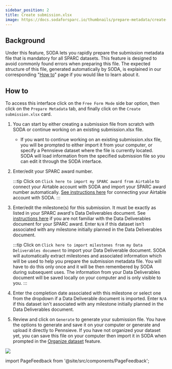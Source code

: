 ```yaml
---
sidebar_position: 2
title: Create submission.xlsx
image: https://docs.sodaforsparc.io/thumbnails/prepare-metadata/create-submission.png
---
```


## Background

Under this feature, SODA lets you rapidly prepare the submission metadata file that is mandatory for all SPARC datasets. This feature is designed to avoid commonly found errors when preparing this file. The expected structure of this file, generated automatically by SODA, is explained in our corresponding "[How to](../how-to/how-to-structure-the-submission-metadata-file)" page if you would like to learn about it.

## How to

To access this interface click on the `Free Form Mode` side bar option, then click on the `Prepare Metadata` tab, and finally click on the `Create submission.xlsx` card.

1. You can start by either creating a submission file from scratch with SODA or continue working on an existing submission.xlsx file.
   - If you want to continue working on an existing submission.xlsx file, you will be prompted to either import it from your computer, or specify a Pennsieve dataset where the file is currently located. SODA will load information from the specified submission file so you can edit it through the SODA interface.
2. Enter/edit your SPARC award number.

   :::tip
   Click on `Click here to import my SPARC award from Airtable` to connect your Airtable account with SODA and import your SPARC award number automatically. [See instructions here](./connect-your-airtable-account-with-soda.md) for connecting your Airtable account with SODA.
   :::

3. Enter/edit the milestone(s) for this submission. It must be exactly as listed in your SPARC award's Data Deliverables document. See [instructions here](../how-to/how-to-get-your-data-deliverables-document) if you are not familiar with the Data Deliverables document for your SPARC award. Enter `N/A` if this dataset isn't associated with any milestone initially planned in the Data Deliverables document.

   :::tip
   Click on `Click here to import milestones from my Data Deliverables document` to import your Data Deliverable document. SODA will automatically extract milestones and associated information which will be used to help you prepare the submission metadata file. You will have to do this only once and it will be then remembered by SODA during subsequent uses. The information from your Data Deliverables document will be saved locally on your computer and is only visible to you.
   :::

4. Enter the completion date associated with this milestone or select one from the dropdown if a Data Deliverable document is imported. Enter `N/A` if this dataset isn't associated with any milestone initially planned in the Data Deliverables document.
5. Review and click on `Generate` to generate your submission file. You have the options to generate and save it on your computer or generate and upload it directly to Pennsieve. If you have not organized your dataset yet, you can save this file on your computer then import it in SODA when prompted in the [Organize dataset](../prepare-dataset/organize-dataset) feature.

![](https://github.com/fairdataihub/SODA-for-SPARC/blob/main/docs/documentation/Prepare-metadata/Submission/submission.gif?raw=true)

import PageFeedback from '@site/src/components/PageFeedback';

<PageFeedback />

